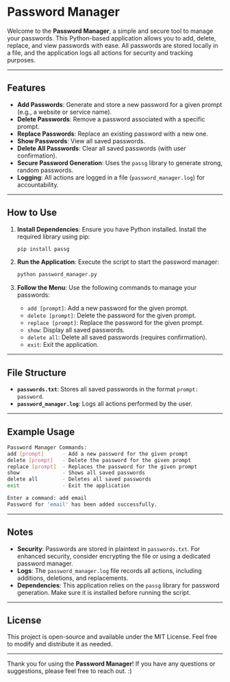 # Password Manager

Welcome to the **Password Manager**, a simple and secure tool to manage your passwords. This Python-based application allows you to add, delete, replace, and view passwords with ease. All passwords are stored locally in a file, and the application logs all actions for security and tracking purposes.

---

## Features

- **Add Passwords**: Generate and store a new password for a given prompt (e.g., a website or service name).
- **Delete Passwords**: Remove a password associated with a specific prompt.
- **Replace Passwords**: Replace an existing password with a new one.
- **Show Passwords**: View all saved passwords.
- **Delete All Passwords**: Clear all saved passwords (with user confirmation).
- **Secure Password Generation**: Uses the `passg` library to generate strong, random passwords.
- **Logging**: All actions are logged in a file (`password_manager.log`) for accountability.

---

## How to Use

1. **Install Dependencies**: Ensure you have Python installed. Install the required library using pip:

   ```bash
   pip install passg
   ```

2. **Run the Application**: Execute the script to start the password manager:

   ```bash
   python password_manager.py
   ```

3. **Follow the Menu**: Use the following commands to manage your passwords:
   - `add [prompt]`: Add a new password for the given prompt.
   - `delete [prompt]`: Delete the password for the given prompt.
   - `replace [prompt]`: Replace the password for the given prompt.
   - `show`: Display all saved passwords.
   - `delete all`: Delete all saved passwords (requires confirmation).
   - `exit`: Exit the application.

---

## File Structure

- **`passwords.txt`**: Stores all saved passwords in the format `prompt: password`.
- **`password_manager.log`**: Logs all actions performed by the user.

---

## Example Usage

```bash
Password Manager Commands:
add [prompt]      - Add a new password for the given prompt
delete [prompt]   - Delete the password for the given prompt
replace [prompt]  - Replaces the password for the given prompt
show              - Shows all saved passwords
delete all        - Deletes all saved passwords
exit              - Exit the application

Enter a command: add email
Password for 'email' has been added successfully.
```

---

## Notes

- **Security**: Passwords are stored in plaintext in `passwords.txt`. For enhanced security, consider encrypting the file or using a dedicated password manager.
- **Logs**: The `password_manager.log` file records all actions, including additions, deletions, and replacements.
- **Dependencies**: This application relies on the `passg` library for password generation. Make sure it is installed before running the script.

---

## License

This project is open-source and available under the MIT License. Feel free to modify and distribute it as needed.

---

Thank you for using the **Password Manager**! If you have any questions or suggestions, please feel free to reach out. :)
